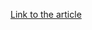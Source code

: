 [Link to the article](https://cert-agid.gov.it/wp-content/uploads/2023/02/qakbot_02-02-2023.json_.txt)
